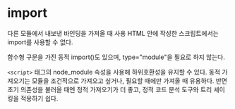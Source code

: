 # import

다른 모듈에서 내보낸 바인딩을 가져올 때 사용
HTML 안에 작성한 스크립트에서는 import를 사용할 수 없다.

함수형 구문을 가진 동적 import()도 있으며, type="module"을 필요로 하지 않는다.

`<script>` 태그의 node_module 속성을 사용해 하위호환성을 유지할 수 있다.
동적 가져오기는 모듈을 조건적으로 가져오고 싶거나, 필요할 때에만 가져올 때 유용하다.
반면 초기 의존성을 불러올 때엔 정적 가져오기가 더 좋고, 정적 코드 분석 도구와 트리 셰이킹을 적용하기 쉽다.
 

